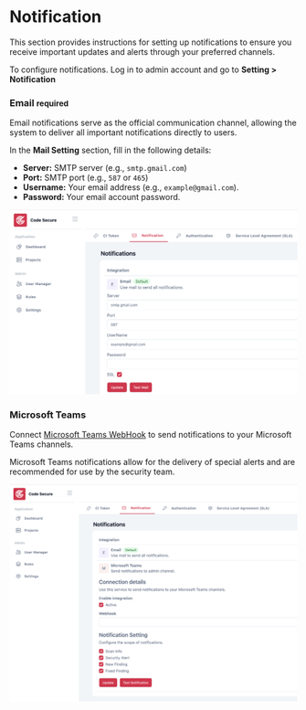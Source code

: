 # Notification

This section provides instructions for setting up notifications to ensure you receive important updates and alerts through your preferred channels.

To configure notifications. Log in to admin account and go to **Setting > Notification**
### Email <small>required</small>
Email notifications serve as the official communication channel, allowing the system to deliver all important notifications directly to users.

In the **Mail Setting** section, fill in the following details:

  - **Server:** SMTP server (e.g., `smtp.gmail.com`)
  - **Port:** SMTP port (e.g., `587` or `465`)
  - **Username:** Your email address (e.g., `example@gmail.com`).
  - **Password:** Your email account password.

![](../assets/images/setting_mail_notification.png)

### Microsoft Teams

Connect [Microsoft Teams WebHook](https://learn.microsoft.com/en-us/microsoftteams/platform/webhooks-and-connectors/how-to/add-incoming-webhook?tabs=newteams%2Cdotnet) to send notifications to your Microsoft Teams channels.

Microsoft Teams notifications allow for the delivery of special alerts and are recommended for use by the security team.

![](../assets/images/setting_teams_notification.png)
